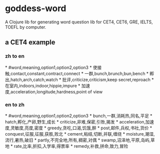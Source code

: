 goddess-word
============

A Clojure lib for generating word question lib for CET4, CET6, GRE, IELTS, TOEFL by computer.

<h2>a CET4 example</h2>
<h3>zh to en</h3>
* #word,meaning,option1,option2,option3
* 使接触,contact,constant,contract,connect
* 一群,bunch,brunch,bun,bench
* 孵出,hatch,arch,catch,watch
* 批评,criticize,criticism,keep secret,reproach
* 在室内,indoors,indoor,hippie,impure
* 加速度,acceleration,longitude,hardness,point of view

<h3>en to zh</h3>
* #word,meaning,option1,option2,option3
* bunch,一群,消耗热,同名,平足
* hatch,孵化,产卵,野生,成长
* criticize,非难,保密,引咎,揭发
* acceleration,加速度,灵敏度,亮度,密度
* greedy,贪吃,口渴,饥饿,醉
* post,邮件,兵权,书社,货价
* conquest,征服,征服,获胜,败北
* cement,粘结,切断,并联,缠绕
* moisture,潮湿,流行,暑热,破旧
* partly,不完全地,所有,稠密,对偶
* swamp,沼泽地,平原,岛屿,草地
* rate,比率,折扣,入学率,得票率
* remedy,补救,拼命,致力,冒险
